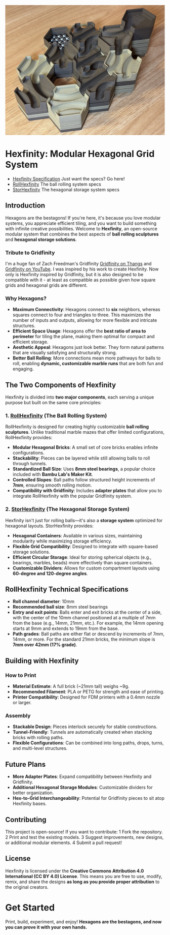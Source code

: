 ![Hexfinity Logo](./diagrams/roll-hexfinity-hero2.jpg)

# Hexfinity: Modular Hexagonal Grid System

- [Hexfinity Specification](HEXFINITY.md) Just want the specs? Go here!
- [RollHexfinity](ROLL_HEXFINITY.md) The ball rolling system specs
- [StorHexfinity](STOR_HEXFINITY.md) The hexagonal storage system specs

## Introduction

Hexagons are the bestagons! If you're here, it's because you love modular systems, you appreciate efficient tiling, and you want to build something with infinite creative possibilities. Welcome to **Hexfinity**, an open-source modular system that combines the best aspects of **ball rolling sculptures** and **hexagonal storage solutions**.

### Tribute to Gridfinity

I'm a huge fan of Zach Freedman's Gridfinity [Gridfinity on Thangs](https://thangs.com/designer/ZackFreedman/3d-model/Gridfinity%20Baseplates-60925) and [Gridfinity on YouTube](https://www.youtube.com/watch?v=ra_9zU-mnl8). I was inspired by his work to create Hexfinity. Now only is Hexfinity inspired by Gridfinity, but it is also designed to be compatible with it - at least as compatible as possible given how square grids and hexagonal grids are different.

### Why Hexagons?

- **Maximum Connectivity**: Hexagons connect to **six** neighbors, whereas squares connect to four and triangles to three. This maximizes the number of inputs and outputs, allowing for more flexible and intricate structures.
- **Efficient Space Usage**: Hexagons offer the **best ratio of area to perimeter** for tiling the plane, making them optimal for compact and efficient storage.
- **Aesthetic Appeal**: Hexagons just look better. They form natural patterns that are visually satisfying and structurally strong.
- **Better Ball Rolling**: More connections mean more pathways for balls to roll, enabling **dynamic, customizable marble runs** that are both fun and engaging.

## The Two Components of Hexfinity

Hexfinity is divided into **two major components**, each serving a unique purpose but built on the same core principles:

### 1. [RollHexfinity](ROLL_HEXFINITY.md) (The Ball Rolling System)

RollHexfinity is designed for creating highly customizable **ball rolling sculptures**. Unlike traditional marble mazes that offer limited configurations, RollHexfinity provides:

- **Modular Hexagonal Bricks**: A small set of core bricks enables infinite configurations.
- **Stackability**: Pieces can be layered while still allowing balls to roll through tunnels.
- **Standardized Ball Size**: Uses **8mm steel bearings**, a popular choice included with **Bambu Lab's Maker Kit**.
- **Controlled Slopes**: Ball paths follow structured height increments of **7mm**, ensuring smooth rolling motion.
- **Compatibility with Gridfinity**: Includes **adapter plates** that allow you to integrate RollHexfinity with the popular Gridfinity system.

### 2. [StorHexfinity](STOR_HEXFINITY.md) (The Hexagonal Storage System)

Hexfinity isn't just for rolling balls—it's also a **storage system** optimized for hexagonal layouts. StorHexfinity provides:

- **Hexagonal Containers**: Available in various sizes, maintaining modularity while maximizing storage efficiency.
- **Flexible Grid Compatibility**: Designed to integrate with square-based storage solutions.
- **Efficient Circular Storage**: Ideal for storing spherical objects (e.g., bearings, marbles, beads) more effectively than square containers.
- **Customizable Dividers**: Allows for custom compartment layouts using **60-degree and 120-degree angles**.

## RollHexfinity Technical Specifications

- **Roll channel diameter**: 10mm
- **Recommended ball size**: 8mm steel bearings
- **Entry and exit points**: Balls enter and exit bricks at the center of a side, with the center of the 10mm channel positioned at a multiple of 7mm from the base (e.g., 14mm, 21mm, etc.). For example, the 14mm opening starts at 9mm and extends to 19mm from the base.
- **Path grades**: Ball paths are either flat or descend by increments of 7mm, 14mm, or more. For the standard 21mm bricks, the minimum slope is **7mm over 42mm (17% grade)**.

## Building with Hexfinity

### How to Print

- **Material Estimate**: A full brick (~21mm tall) weighs ~9g.
- **Recommended Filament**: PLA or PETG for strength and ease of printing.
- **Printer Compatibility**: Designed for FDM printers with a 0.4mm nozzle or larger.

### Assembly

- **Stackable Design**: Pieces interlock securely for stable constructions.
- **Tunnel-Friendly**: Tunnels are automatically created when stacking bricks with rolling paths.
- **Flexible Configurations**: Can be combined into long paths, drops, turns, and multi-level structures.

## Future Plans

- **More Adapter Plates**: Expand compatibility between Hexfinity and Gridfinity.
- **Additional Hexagonal Storage Modules**: Customizable dividers for better organization.
- **Hex-to-Grid Interchangeability**: Potential for Gridfinity pieces to sit atop Hexfinity bases.

## Contributing

This project is open-source! If you want to contribute:
1 Fork the repository.
2 Print and test the existing models.
3 Suggest improvements, new designs, or additional modular elements.
4 Submit a pull request!

## License

Hexfinity is licensed under the **Creative Commons Attribution 4.0 International (CC BY 4.0) License**. This means you are free to use, modify, remix, and share the designs **as long as you provide proper attribution** to the original creators.

# Get Started

Print, build, experiment, and enjoy! **Hexagons are the bestagons, and now you can prove it with your own hands.**
